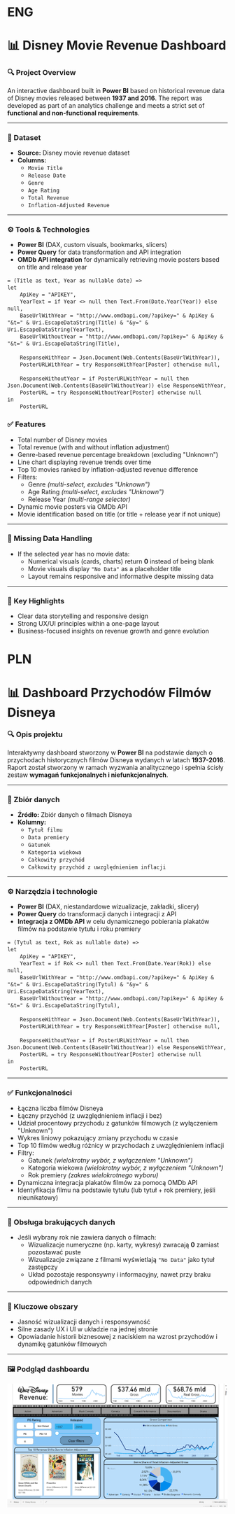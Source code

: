 # ENG

# 📊 Disney Movie Revenue Dashboard

### 🔍 Project Overview  
An interactive dashboard built in **Power BI** based on historical revenue data of Disney movies released between **1937 and 2016**. The report was developed as part of an analytics challenge and meets a strict set of **functional and non-functional requirements**.

---

### 📁 Dataset  
- **Source:** Disney movie revenue dataset  
- **Columns:**  
  - `Movie Title`  
  - `Release Date`  
  - `Genre`  
  - `Age Rating`  
  - `Total Revenue`  
  - `Inflation-Adjusted Revenue`

---

### ⚙️ Tools & Technologies  
- **Power BI** (DAX, custom visuals, bookmarks, slicers)  
- **Power Query** for data transformation and API integration  
- **OMDb API integration** for dynamically retrieving movie posters based on title and release year

```powerquery
= (Title as text, Year as nullable date) =>
let
    ApiKey = "APIKEY",
    YearText = if Year <> null then Text.From(Date.Year(Year)) else null,
    BaseUrlWithYear = "http://www.omdbapi.com/?apikey=" & ApiKey & "&t=" & Uri.EscapeDataString(Title) & "&y=" & Uri.EscapeDataString(YearText),
    BaseUrlWithoutYear = "http://www.omdbapi.com/?apikey=" & ApiKey & "&t=" & Uri.EscapeDataString(Title),

    ResponseWithYear = Json.Document(Web.Contents(BaseUrlWithYear)),
    PosterURLWithYear = try ResponseWithYear[Poster] otherwise null,

    ResponseWithoutYear = if PosterURLWithYear = null then Json.Document(Web.Contents(BaseUrlWithoutYear)) else ResponseWithYear,
    PosterURL = try ResponseWithoutYear[Poster] otherwise null
in
    PosterURL
```

### ✅ Features
- Total number of Disney movies  
- Total revenue (with and without inflation adjustment)  
- Genre-based revenue percentage breakdown (excluding "Unknown")  
- Line chart displaying revenue trends over time  
- Top 10 movies ranked by inflation-adjusted revenue difference  
- Filters:  
  - Genre *(multi-select, excludes "Unknown")*  
  - Age Rating *(multi-select, excludes "Unknown")*  
  - Release Year *(multi-range selector)*  
- Dynamic movie posters via OMDb API  
- Movie identification based on title (or title + release year if not unique)

---

### 🧹 Missing Data Handling
- If the selected year has no movie data:  
  - Numerical visuals (cards, charts) return **0** instead of being blank  
  - Movie visuals display `"No Data"` as a placeholder title  
  - Layout remains responsive and informative despite missing data

---

### 🌟 Key Highlights
- Clear data storytelling and responsive design  
- Strong UX/UI principles within a one-page layout  
- Business-focused insights on revenue growth and genre evolution


# PLN

# 📊 Dashboard Przychodów Filmów Disneya

### 🔍 Opis projektu
Interaktywny dashboard stworzony w **Power BI** na podstawie danych o przychodach historycznych filmów Disneya wydanych w latach **1937-2016**. Raport został stworzony w ramach wyzwania analitycznego i spełnia ścisły zestaw **wymagań funkcjonalnych i niefunkcjonalnych**.

---

### 📁 Zbiór danych
- **Źródło:** Zbiór danych o filmach Disneya  
- **Kolumny:**  
  - `Tytuł filmu`  
  - `Data premiery`  
  - `Gatunek`  
  - `Kategoria wiekowa`  
  - `Całkowity przychód`  
  - `Całkowity przychód z uwzględnieniem inflacji`

---

### ⚙️ Narzędzia i technologie
- **Power BI** (DAX, niestandardowe wizualizacje, zakładki, slicery)
- **Power Query** do transformacji danych i integracji z API
- **Integracja z OMDb API** w celu dynamicznego pobierania plakatów filmów na podstawie tytułu i roku premiery

```powerquery
= (Tytul as text, Rok as nullable date) =>
let
    ApiKey = "APIKEY",
    YearText = if Rok <> null then Text.From(Date.Year(Rok)) else null,
    BaseUrlWithYear = "http://www.omdbapi.com/?apikey=" & ApiKey & "&t=" & Uri.EscapeDataString(Tytul) & "&y=" & Uri.EscapeDataString(YearText),
    BaseUrlWithoutYear = "http://www.omdbapi.com/?apikey=" & ApiKey & "&t=" & Uri.EscapeDataString(Tytul),

    ResponseWithYear = Json.Document(Web.Contents(BaseUrlWithYear)),
    PosterURLWithYear = try ResponseWithYear[Poster] otherwise null,

    ResponseWithoutYear = if PosterURLWithYear = null then Json.Document(Web.Contents(BaseUrlWithoutYear)) else ResponseWithYear,
    PosterURL = try ResponseWithoutYear[Poster] otherwise null
in
    PosterURL
```

---

### ✅ Funkcjonalności
- Łączna liczba filmów Disneya
- Łączny przychód (z uwzględnieniem inflacji i bez)
- Udział procentowy przychodu z gatunków filmowych (z wyłączeniem "Unknown")
- Wykres liniowy pokazujący zmiany przychodu w czasie
- Top 10 filmów według różnicy w przychodach z uwzględnieniem inflacji
- Filtry:
  - Gatunek *(wielokrotny wybór, z wyłączeniem "Unknown")*
  - Kategoria wiekowa *(wielokrotny wybór, z wyłączeniem "Unknown")*
  - Rok premiery *(zakres wielokrotnego wyboru)*  
- Dynamiczna integracja plakatów filmów za pomocą OMDb API
- Identyfikacja filmu na podstawie tytułu (lub tytuł + rok premiery, jeśli nieunikatowy)

---

### 🧩 Obsługa brakujących danych
- Jeśli wybrany rok nie zawiera danych o filmach:
  - Wizualizacje numeryczne (np. karty, wykresy) zwracają **0** zamiast pozostawać puste
  - Wizualizacje związane z filmami wyświetlają `"No Data"` jako tytuł zastępczy
  - Układ pozostaje responsywny i informacyjny, nawet przy braku odpowiednich danych

---

### 🌟 Kluczowe obszary
- Jasność wizualizacji danych i responsywność
- Silne zasady UX i UI w układzie na jednej stronie
- Opowiadanie historii biznesowej z naciskiem na wzrost przychodów i dynamikę gatunków filmowych

---

### 🖼️ Podgląd dashboardu
<p align="center">
  <img src="image-1.png" alt="Zrzut ekranu dashboardu Power BI - Filmy Disneya" width="700"/>
</p>
